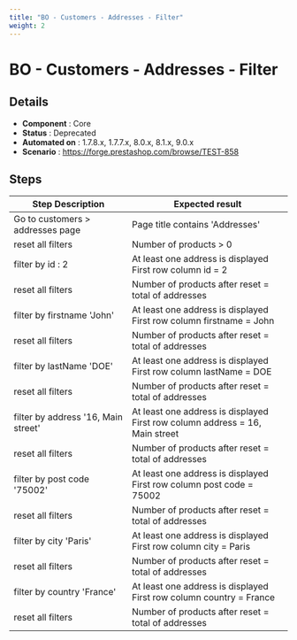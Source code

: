 ```yaml
---
title: "BO - Customers - Addresses - Filter"
weight: 2
---
```


# BO - Customers - Addresses - Filter
## Details
* **Component** : Core
* **Status** : Deprecated
* **Automated on** : 1.7.8.x, 1.7.7.x, 8.0.x, 8.1.x, 9.0.x
* **Scenario** : https://forge.prestashop.com/browse/TEST-858

## Steps
| Step Description | Expected result |
| ----- | ----- |
| Go to customers > addresses page | Page title contains 'Addresses' |
| reset all filters | Number of products > 0 |
| filter by id : 2 | At least one address is displayed<br>First row column id = 2 |
| reset all filters | Number of products after reset = total of addresses |
| filter by firstname 'John' | At least one address is displayed<br>First row column firstname = John |
| reset all filters | Number of products after reset = total of addresses |
| filter by lastName 'DOE' | At least one address is displayed<br>First row column lastName = DOE |
| reset all filters | Number of products after reset = total of addresses |
| filter by address '16, Main street' | At least one address is displayed<br>First row column address = 16, Main street |
| reset all filters | Number of products after reset = total of addresses |
| filter by post code '75002' | At least one address is displayed<br>First row column post code = 75002 |
| reset all filters | Number of products after reset = total of addresses |
| filter by city 'Paris' | At least one address is displayed<br>First row column city = Paris |
| reset all filters | Number of products after reset = total of addresses |
| filter by country 'France' | At least one address is displayed<br>First row column country = France |
| reset all filters | Number of products after reset = total of addresses |
